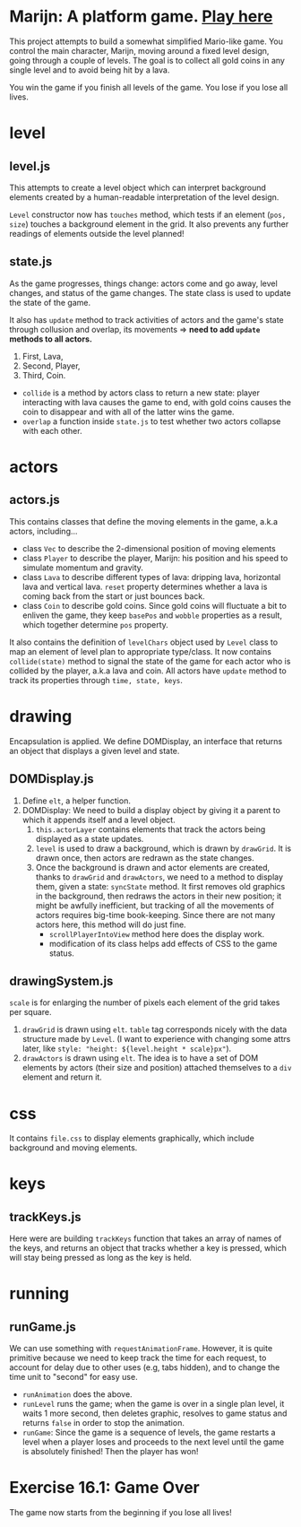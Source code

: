 # Marijn: A platform game. [Play here](https://htmlpreview.github.io/?https://github.com/SonTrungTo/Full_Stack/blob/master/EloquentJS/ch16/Marijn.html)
This project attempts to build a somewhat simplified Mario-like game. You control
the main character, Marijn, moving around a fixed level design, going through a couple of levels.
The goal is to collect all gold coins in any single level and to avoid being hit
by a lava.

You win the game if you finish all levels of the game. You lose if you lose all
lives.

# level
## level.js
This attempts to create a level object which can interpret background elements
created by a human-readable interpretation of the level design.

`Level` constructor now has `touches` method, which tests if an element (`pos, size`) touches
a background element in the grid. It also prevents any further readings of elements
outside the level planned!

## state.js
As the game progresses, things change: actors come and go away, level changes,
and status of the game changes. The state class is used to update the state of the game.

It also has `update` method to track activities of actors and the game's state through
collusion and overlap, its movements => **need to add `update` methods to all actors.**

1. First, Lava,
2. Second, Player,
3. Third, Coin.

* `collide` is a method by actors class to return a new state: player interacting
with lava causes the game to end, with gold coins causes the coin to disappear
and with all of the latter wins the game.
* `overlap` a function inside `state.js` to test whether two actors collapse
with each other.

# actors
## actors.js
This contains classes that define the moving elements in the game, a.k.a actors,
including...
* class `Vec` to describe the 2-dimensional position of moving elements
* class `Player` to describe the player, Marijn: his position and his speed to simulate
momentum and gravity.
* class `Lava` to describe different types of lava: dripping lava, horizontal lava
and vertical lava. `reset` property determines whether a lava is coming back from
the start or just bounces back.
* class `Coin` to describe gold coins. Since gold coins will fluctuate
a bit to enliven the game, they keep `basePos` and `wobble` properties as a result,
which together determine `pos` property.

It also contains the definition of `levelChars` object used by `Level` class
to map an element of level plan to appropriate type/class. It now contains
`collide(state)` method to signal the state of the game for each actor who is collided
by the player, a.k.a lava and coin. All actors have `update` method to track
its properties through `time, state, keys`.

# drawing
Encapsulation is applied. We define DOMDisplay, an interface that returns
an object that displays a given level and state.

## DOMDisplay.js
1. Define `elt`, a helper function.
1. DOMDisplay: We need to build a display object by giving it a parent to which
it appends itself and a level object.
   1. `this.actorLayer` contains elements that track the actors being displayed
   as a state updates.
   1. `level` is used to draw a background, which is drawn by `drawGrid`. It is
   drawn once, then actors are redrawn as the state changes.
   1. Once the background is drawn and actor elements are created, thanks to
   `drawGrid` and `drawActors`, we need to a method to display them, given a state:
   `syncState` method. It first removes old graphics in the background, then
   redraws the actors in their new position; it might be awfully inefficient,
   but tracking of all the movements of actors requires big-time book-keeping.
   Since there are not many actors here, this method will do just fine.
       * `scrollPlayerIntoView` method here does the display work.
       * modification of its class helps add effects of CSS to the game status.

## drawingSystem.js
`scale` is for enlarging the number of pixels each element of the grid takes per square.
1. `drawGrid` is drawn using `elt`. `table` tag corresponds nicely with the data
structure made by `Level`. (I want to experience with changing some attrs later,
like `style: "height: ${level.height * scale}px"`).
1. `drawActors` is drawn using `elt`. The idea is to have a set of DOM elements by
actors (their size and position) attached themselves to a `div` element and return it.

# css
It contains `file.css` to display elements graphically, which include background
and moving elements.

# keys

## trackKeys.js
Here were are building `trackKeys` function that takes an array of names of the keys,
and returns an object that tracks whether a key is pressed, which will stay
being pressed as long as the key is held.

# running

## runGame.js
We can use something with `requestAnimationFrame`. However, it is quite primitive
because we need to keep track the time for each request, to account for delay
due to other uses (e.g, tabs hidden), and to change the time unit to "second"
for easy use.

* `runAnimation` does the above.
* `runLevel` runs the game; when the game is over in a single plan level,
it waits 1 more second, then deletes graphic, resolves to game status and returns `false`
in order to stop the animation.
* `runGame`: Since the game is a sequence of levels, the game restarts a level
when a player loses and proceeds to the next level until the game is absolutely finished!
Then the player has won!

# Exercise 16.1: Game Over
The game now starts from the beginning if you lose all lives!
